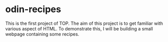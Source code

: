# odin-recipes
This is the first project of TOP. The aim of this project is to get familiar with various aspect of HTML. To demonstrate this, I will be building a small webpage containing some recipes. 
